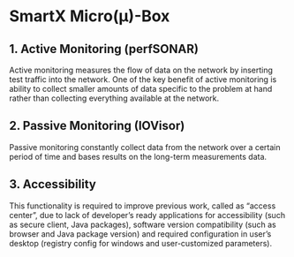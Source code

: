 # SmartX Micro(μ)-Box 

## 1. Active Monitoring (perfSONAR)

Active monitoring measures the flow of data on the network by inserting test traffic into the network. One of the key benefit of active monitoring is ability to collect smaller amounts of data specific to the problem at hand rather than collecting everything available at the network.

## 2. Passive Monitoring (IOVisor)

Passive monitoring constantly collect data from the network over a certain period of time and bases results on the long-term measurements data. 

## 3. Accessibility

This functionality is required to improve previous work, called as “access center”, due to lack of developer’s ready applications for accessibility (such as secure client, Java packages), software version compatibility (such as browser and Java package version) and required configuration in user’s desktop (registry config for windows and user-customized parameters). 
